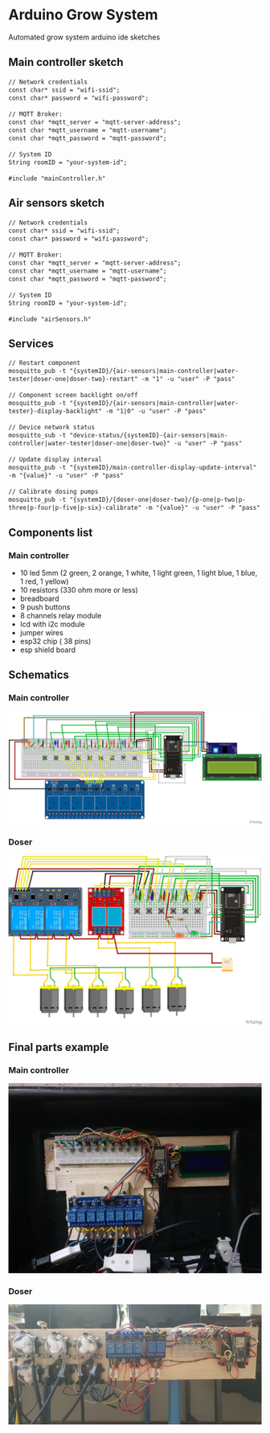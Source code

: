 # Arduino Grow System

Automated grow system arduino ide sketches

## Main controller sketch
```
// Network credentials
const char* ssid = "wifi-ssid";
const char* password = "wifi-password";

// MQTT Broker:
const char *mqtt_server = "mqtt-server-address";
const char *mqtt_username = "mqtt-username";
const char *mqtt_password = "mqtt-password";

// System ID
String roomID = "your-system-id";

#include "mainController.h"
```

## Air sensors sketch
```
// Network credentials
const char* ssid = "wifi-ssid";
const char* password = "wifi-password";

// MQTT Broker:
const char *mqtt_server = "mqtt-server-address";
const char *mqtt_username = "mqtt-username";
const char *mqtt_password = "mqtt-password";

// System ID
String roomID = "your-system-id";

#include "airSensors.h"
```

## Services
```
// Restart component
mosquitto_pub -t "{systemID}/{air-sensors|main-controller|water-tester|doser-one|doser-two}-restart" -m "1" -u "user" -P "pass"

// Component screen backlight on/off
mosquitto_pub -t "{systemID}/{air-sensors|main-controller|water-tester}-display-backlight" -m "1|0" -u "user" -P "pass"

// Device network status
mosquitto_sub -t "device-status/{systemID}-{air-sensors|main-controller|water-tester|doser-one|doser-two}" -u "user" -P "pass"

// Update display interval
mosquitto_pub -t "{systemID}/main-controller-display-update-interval" -m "{value}" -u "user" -P "pass"

// Calibrate dosing pumps
mosquitto_pub -t "{systemID}/{doser-one|doser-two}/{p-one|p-two|p-three|p-four|p-five|p-six}-calibrate" -m "{value}" -u "user" -P "pass"
```

## Components list

### Main controller

- 10 led 5mm (2 green, 2 orange, 1 white, 1 light green, 1 light blue, 1 blue, 1 red, 1 yellow)
- 10 resistors (330 ohm more or less)
- breadboard
- 9 push buttons
- 8 channels relay module
- lcd with i2c module
- jumper wires
- esp32 chip ( 38 pins)
- esp shield board

## Schematics

### Main controller

![My Image](main-controller-sc.jpg)

### Doser

![My Image](doser-sc.jpg)

## Final parts example

### Main controller

![My Image](main-controller-ex.jpg)

### Doser

![My Image](doser-ex.jpg)